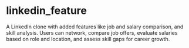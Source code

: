# linkedin_feature
A LinkedIn clone with added features like job and salary comparison, and skill analysis. Users can network, compare job offers, evaluate salaries based on role and location, and assess skill gaps for career growth. 
